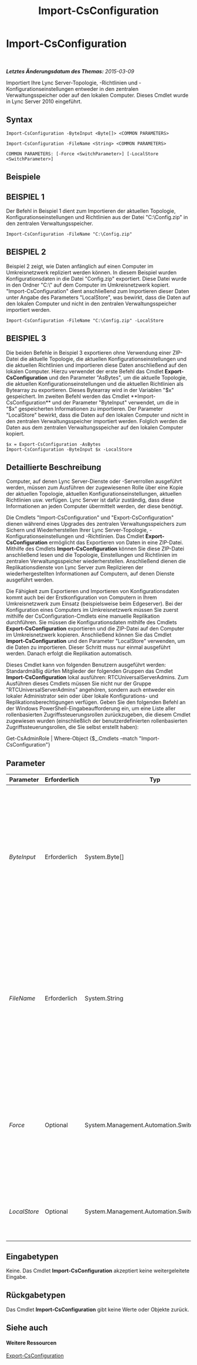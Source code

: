 ﻿---
title: Import-CsConfiguration
TOCTitle: Import-CsConfiguration
ms:assetid: 9a9c27f2-313c-4327-aeed-c47852a831ec
ms:mtpsurl: https://technet.microsoft.com/de-de/library/Gg398800(v=OCS.15)
ms:contentKeyID: 49294868
ms.date: 05/19/2016
mtps_version: v=OCS.15
ms.translationtype: HT
---

# Import-CsConfiguration

 

_**Letztes Änderungsdatum des Themas:** 2015-03-09_

Importiert Ihre Lync Server-Topologie, -Richtlinien und -Konfigurationseinstellungen entweder in den zentralen Verwaltungsspeicher oder auf den lokalen Computer. Dieses Cmdlet wurde in Lync Server 2010 eingeführt.

## Syntax

    Import-CsConfiguration -ByteInput <Byte[]> <COMMON PARAMETERS>

    Import-CsConfiguration -FileName <String> <COMMON PARAMETERS>

    COMMON PARAMETERS: [-Force <SwitchParameter>] [-LocalStore <SwitchParameter>]

## Beispiele

## BEISPIEL 1

Der Befehl in Beispiel 1 dient zum Importieren der aktuellen Topologie, Konfigurationseinstellungen und Richtlinien aus der Datei "C:\\Config.zip" in den zentralen Verwaltungsspeicher.

    Import-CsConfiguration -FileName "C:\Config.zip"

## BEISPIEL 2

Beispiel 2 zeigt, wie Daten anfänglich auf einen Computer im Umkreisnetzwerk repliziert werden können. In diesem Beispiel wurden Konfigurationsdaten in die Datei "Config.zip" exportiert. Diese Datei wurde in den Ordner "C:\\" auf dem Computer im Umkreisnetzwerk kopiert. "Import-CsConfiguration" dient anschließend zum Importieren dieser Daten unter Angabe des Parameters "LocalStore", was bewirkt, dass die Daten auf den lokalen Computer und nicht in den zentralen Verwaltungsspeicher importiert werden.

    Import-CsConfiguration -FileName "C:\Config.zip" -LocalStore

## BEISPIEL 3

Die beiden Befehle in Beispiel 3 exportieren ohne Verwendung einer ZIP-Datei die aktuelle Topologie, die aktuellen Konfigurationseinstellungen und die aktuellen Richtlinien und importieren diese Daten anschließend auf den lokalen Computer. Hierzu verwendet der erste Befehl das Cmdlet **Export-CsConfiguration** und den Parameter "AsBytes", um die aktuelle Topologie, die aktuellen Konfigurationseinstellungen und die aktuellen Richtlinien als Bytearray zu exportieren. Dieses Bytearray wird in der Variablen "$x" gespeichert. Im zweiten Befehl werden das Cmdlet **Import-CsConfiguration** und der Parameter "ByteInput" verwendet, um die in "$x" gespeicherten Informationen zu importieren. Der Parameter "LocalStore" bewirkt, dass die Daten auf den lokalen Computer und nicht in den zentralen Verwaltungsspeicher importiert werden. Folglich werden die Daten aus dem zentralen Verwaltungsspeicher auf den lokalen Computer kopiert.

    $x = Export-CsConfiguration -AsBytes
    Import-CsConfiguration -ByteInput $x -LocalStore

## Detaillierte Beschreibung

Computer, auf denen Lync Server-Dienste oder -Serverrollen ausgeführt werden, müssen zum Ausführen der zugewiesenen Rolle über eine Kopie der aktuellen Topologie, aktuellen Konfigurationseinstellungen, aktuellen Richtlinien usw. verfügen. Lync Server ist dafür zuständig, dass diese Informationen an jeden Computer übermittelt werden, der diese benötigt.

Die Cmdlets "Import-CsConfiguration" und "Export-CsConfiguration" dienen während eines Upgrades des zentralen Verwaltungsspeichers zum Sichern und Wiederherstellen Ihrer Lync Server-Topologie, -Konfigurationseinstellungen und -Richtlinien. Das Cmdlet **Export-CsConfiguration** ermöglicht das Exportieren von Daten in eine ZIP-Datei. Mithilfe des Cmdlets **Import-CsConfiguration** können Sie diese ZIP-Datei anschließend lesen und die Topologie, Einstellungen und Richtlinien im zentralen Verwaltungsspeicher wiederherstellen. Anschließend dienen die Replikationsdienste von Lync Server zum Replizieren der wiederhergestellten Informationen auf Computern, auf denen Dienste ausgeführt werden.

Die Fähigkeit zum Exportieren und Importieren von Konfigurationsdaten kommt auch bei der Erstkonfiguration von Computern in Ihrem Umkreisnetzwerk zum Einsatz (beispielsweise beim Edgeserver). Bei der Konfiguration eines Computers im Umkreisnetzwerk müssen Sie zuerst mithilfe der CsConfiguration-Cmdlets eine manuelle Replikation durchführen. Sie müssen die Konfigurationsdaten mithilfe des Cmdlets **Export-CsConfiguration** exportieren und die ZIP-Datei auf den Computer im Umkreisnetzwerk kopieren. Anschließend können Sie das Cmdlet **Import-CsConfiguration** und den Parameter "LocalStore" verwenden, um die Daten zu importieren. Dieser Schritt muss nur einmal ausgeführt werden. Danach erfolgt die Replikation automatisch.

Dieses Cmdlet kann von folgenden Benutzern ausgeführt werden: Standardmäßig dürfen Mitglieder der folgenden Gruppen das Cmdlet **Import-CsConfiguration** lokal ausführen: RTCUniversalServerAdmins. Zum Ausführen dieses Cmdlets müssen Sie nicht nur der Gruppe "RTCUniversalServerAdmins" angehören, sondern auch entweder ein lokaler Administrator sein oder über lokale Konfigurations- und Replikationsberechtigungen verfügen. Geben Sie den folgenden Befehl an der Windows PowerShell-Eingabeaufforderung ein, um eine Liste aller rollenbasierten Zugriffssteuerungsrollen zurückzugeben, die diesem Cmdlet zugewiesen wurden (einschließlich der benutzerdefinierten rollenbasierten Zugriffssteuerungsrollen, die Sie selbst erstellt haben):

Get-CsAdminRole | Where-Object {$\_.Cmdlets –match "Import-CsConfiguration"}

## Parameter


<table>
<colgroup>
<col style="width: 25%" />
<col style="width: 25%" />
<col style="width: 25%" />
<col style="width: 25%" />
</colgroup>
<thead>
<tr class="header">
<th>Parameter</th>
<th>Erforderlich</th>
<th>Typ</th>
<th>Beschreibung</th>
</tr>
</thead>
<tbody>
<tr class="odd">
<td><p><em>ByteInput</em></p></td>
<td><p>Erforderlich</p></td>
<td><p>System.Byte[]</p></td>
<td><p>Liest Topologieinformationen von einem Bytearray, das in einer Variablen gespeichert ist. Dieses Bytearray wird mithilfe des Parameters &quot;ByteInput&quot; erstellt, wenn das Cmdlet <strong>Export-CsConfiguration</strong> aufgerufen wird.</p>
<p>Sie können die Parameter &quot;ByteInput&quot; und &quot;FileName&quot; nicht im selben Befehl verwenden.</p></td>
</tr>
<tr class="even">
<td><p><em>FileName</em></p></td>
<td><p>Erforderlich</p></td>
<td><p>System.String</p></td>
<td><p>Pfad zur ZIP-Datei, die von &quot;Export-CsConfiguration&quot; erstellt wurde. Beispiel: -FileName &quot;C:\Config.zip&quot;. Beachten Sie, dass Sie entweder den Parameter &quot;ByteInput&quot; oder &quot;FileName&quot; verwenden müssen. Es dürfen aber nicht beide Parameter verwendet werden, wenn das Cmdlet <strong>Import-CsConfiguration</strong> aufgerufen wird.</p></td>
</tr>
<tr class="odd">
<td><p><em>Force</em></p></td>
<td><p>Optional</p></td>
<td><p>System.Management.Automation.SwitchParameter</p></td>
<td><p>Umgeht Eingabeaufforderungen, die ansonsten angezeigt würden, sollte bei Ausführung des Befehls ein nicht schwerwiegender Fehler auftreten. Verwenden Sie diese Syntax, um den Parameter &quot;Force&quot; auf &quot;True&quot; festzulegen:</p>
<p>-Force:$True</p></td>
</tr>
<tr class="even">
<td><p><em>LocalStore</em></p></td>
<td><p>Optional</p></td>
<td><p>System.Management.Automation.SwitchParameter</p></td>
<td><p>Kopiert die Konfigurationsdaten nicht in den zentralen Verwaltungsspeicher, sondern auf den lokalen Computer.</p></td>
</tr>
</tbody>
</table>


## Eingabetypen

Keine. Das Cmdlet **Import-CsConfiguration** akzeptiert keine weitergeleitete Eingabe.

## Rückgabetypen

Das Cmdlet **Import-CsConfiguration** gibt keine Werte oder Objekte zurück.

## Siehe auch

#### Weitere Ressourcen

[Export-CsConfiguration](export-csconfiguration.md)

